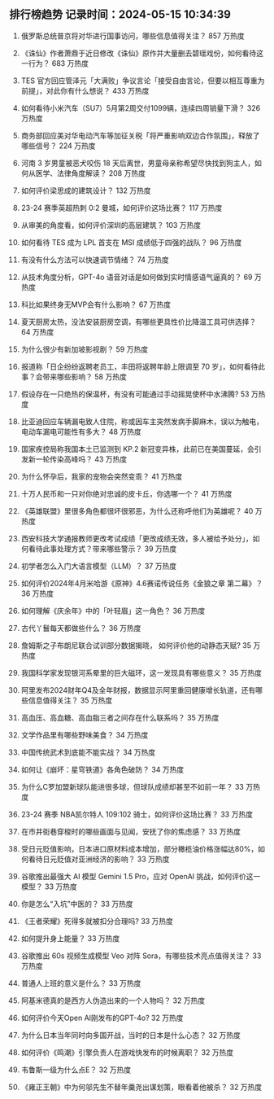 
## 排行榜趋势 记录时间：2024-05-15 10:34:39
  
  1. 俄罗斯总统普京将对华进行国事访问，哪些信息值得关注？ 857 万热度
    
  2. 《诛仙》作者萧鼎于近日修改《诛仙》原作并大量删去碧瑶戏份，如何看待这一行为？ 683 万热度
    
  3. TES 官方回应管泽元「大满败」争议言论「接受自由言论，但要以相互尊重为前提」，对此你有什么想说？ 433 万热度
    
  4. 如何看待小米汽车（SU7）5月第2周交付1099辆，连续四周销量下滑？ 326 万热度
    
  5. 商务部回应美对华电动汽车等加征关税「将严重影响双边合作氛围」，释放了哪些信号？ 224 万热度
    
  6. 河南 3 岁男童被恶犬咬伤 18 天后离世，男童母亲称希望尽快找到狗主人，如何从医学、法律角度解读？ 208 万热度
    
  7. 如何评价梁思成的建筑设计？ 132 万热度
    
  8. 23-24 赛季英超热刺 0:2 曼城，如何评价这场比赛？ 117 万热度
    
  9. 从审美的角度看，如何评价深圳的高层建筑？ 103 万热度
    
  10. 如何看待 TES 成为 LPL 首支在 MSI 成绩低于四强的战队？ 96 万热度
    
  11. 有没有什么方法可以快速调节情绪？ 74 万热度
    
  12. 从技术角度分析，GPT-4o 语音对话是如何做到实时情感语气逼真的？ 69 万热度
    
  13. 科比如果终身无MVP会有什么影响？ 67 万热度
    
  14. 夏天厨房太热，没法安装厨房空调，有哪些更具性价比降温工具可供选择？ 64 万热度
    
  15. 为什么很少有新加坡影视剧？ 59 万热度
    
  16. 报道称「日企纷纷返聘老员工，丰田将返聘年龄上限调至 70 岁」，如何看待此事？会带来哪些影响？ 58 万热度
    
  17. 假设存在一只绝热的保温杯，有没有可能通过手动摇晃使杯中水沸腾? 53 万热度
    
  18. 比亚迪回应车辆漏电致人住院，称或因车主突然发病手脚麻木，误以为触电，电动车漏电可能性有多大？ 48 万热度
    
  19. 国家疾控局称我国本土已监测到 KP.2 新冠变异株，此前已在美国蔓延，会引发新一轮传染高峰吗？ 43 万热度
    
  20. 为什么怀孕后，我家的宠物会突然变乖？ 41 万热度
    
  21. 十万人民币和一只对你绝对忠诚的皮卡丘，你选哪一个？ 41 万热度
    
  22. 《英雄联盟》里很多角色都很坏很邪恶，为什么还称呼他们为英雄呢？ 40 万热度
    
  23. 西安科技大学通报教师更改考试成绩「更改成绩无效，多人被给予处分」，如何看待此事处理方式？带来哪些警示？ 39 万热度
    
  24. 初学者怎么入门大语言模型（LLM）？ 37 万热度
    
  25. 如何评价2024年4月米哈游《原神》4.6赛诺传说任务《金狼之章 第二幕》？ 36 万热度
    
  26. 如何理解《庆余年》中的「叶轻眉」这一角色？ 36 万热度
    
  27. 古代丫鬟每天都做些什么？ 36 万热度
    
  28. 詹姆斯之子布朗尼联合试训部分数据揭晓， 如何评价他的动静态天赋? 35 万热度
    
  29. 我国科学家发现银河系晕里的巨大磁环，这一发现具有哪些意义？ 35 万热度
    
  30. 阿里发布2024财年Q4及全年财报，数据显示阿里重回健康增长轨道，还有哪些信息值得关注？ 35 万热度
    
  31. 高血压、高血糖、高血脂三者之间存在什么联系吗？ 35 万热度
    
  32. 文学作品里有哪些野味美食？ 34 万热度
    
  33. 中国传统武术到底能不能实战？ 34 万热度
    
  34. 如何让《崩坏：星穹铁道》各角色破防？ 34 万热度
    
  35. 为什么C罗加盟新球队能进很多球，但球队成绩却甚至不如前一年？ 33 万热度
    
  36. 23-24 赛季 NBA凯尔特人 109:102 骑士，如何评价这场比赛？ 33 万热度
    
  37. 在市井街巷穿梭时的哪些画面与见闻，安抚了你的焦虑感？ 33 万热度
    
  38. 受日元贬值影响，日本进口原材料成本增加，部分橄榄油价格涨幅达80%，如何看待日元贬值对亚洲经济的影响？ 33 万热度
    
  39. 谷歌推出最强大 AI 模型 Gemini 1.5 Pro，应对 OpenAI 挑战，如何评价这一模型？ 33 万热度
    
  40. 你是怎么“入坑”中医的？ 33 万热度
    
  41. 《王者荣耀》死得多就被扣分合理吗? 33 万热度
    
  42. 如何提升身上能量？ 33 万热度
    
  43. 谷歌推出 60s 视频生成模型 Veo 对阵 Sora，有哪些技术亮点值得关注？ 33 万热度
    
  44. 普通人上班的意义是什么？ 33 万热度
    
  45. 阿基米德真的是西方人伪造出来的一个人物吗？ 32 万热度
    
  46. 如何评价今天Open AI刚发布的GPT-4o? 32 万热度
    
  47. 为什么日本当年同时向多国开战，当时的日本是什么心态？ 32 万热度
    
  48. 如何评价《鸣潮》引擎负责人在游戏快发布的时候离职？ 32 万热度
    
  49. 韦鲁斯一级为什么点E？ 32 万热度
    
  50. 《雍正王朝》中为何邬先生不替年羹尧出谋划策，眼看着他被杀？ 32 万热度
    
